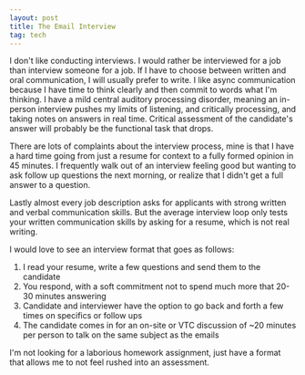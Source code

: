 ```yaml
---
layout: post
title: The Email Interview
tag: tech
---
```


I don't like conducting interviews. I would rather be interviewed for a job than interview someone for a job. If I have to choose between written and oral communication, I will usually prefer to write.  I like async communication because I have time to think clearly and then commit to words what I'm thinking.  I have a mild central auditory processing disorder, meaning an in-person interview pushes my limits of listening, and critically processing, and taking notes on answers in real time. Critical assessment of the candidate's answer will probably be the functional task that drops.

There are lots of complaints about the interview process, mine is that I have a hard time going from just a resume for context to a fully formed opinion in 45 minutes. I frequently walk out of an interview feeling good but wanting to ask follow up questions the next morning, or realize that I didn't get a full answer to a question.  

Lastly almost every job description asks for applicants with strong written and verbal communication skills.  But the average interview loop only tests your written communication skills by asking for a resume, which is not real writing.

I would love to see an interview format that goes as follows:

1. I read your resume, write a few questions and send them to the candidate
2. You respond, with a soft commitment not to spend much more that 20-30 minutes answering
3. Candidate and interviewer have the option to go back and forth a few times on specifics or follow ups
4. The candidate comes in for an on-site or VTC discussion of ~20 minutes per person to talk on the same subject as the emails

I'm not looking for a laborious homework assignment, just have a format that allows me to not feel rushed into an assessment.
